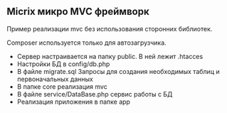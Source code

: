 ## Micrix микро MVC фреймворк
Пример реализации mvc без использования сторонних библиотек.

Composer используется только для автозагрузчика.

- Сервер настраивается на папку public. В ней лежит .htacces
- Настройки БД в config/db.php
- В файле migrate.sql Запросы для создания необходимых таблиц и первоначальных данных
- В папке core реализация mvc
- В файле service/DataBase.php сервис работы с БД
- Реализация приложения в папке app